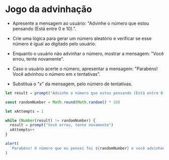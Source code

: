 # Jogo da advinhação

- Apresente a mensagem ao usuário: "Advinhe o número que estou pensando (Está entre 0 e 10).".

- Crie uma lógica para gerar um número aleatório e verificar se esse número é igual ao digitado pelo usuário.

- Enquanto o usuário não advinhar o número, mostrar a mensagem: "Você errou, tente novamente".

- Caso o usuário acerte o número, apresentar a mensagem: "Parabéns! Você advinhou o número em x tentativas".

- Substitua o "x" da mensagem, pelo número de tentativas.

```js
let result = prompt("Advinhe o número que estou pensando (Está entre 0 e 10):")

const randomNumber = Math.round(Math.random() * 10)

let xAttempts = 1

while (Number(result) != randomNumber) {
  result = prompt("Você errou, tente novamente")
  xAttempts++
}

alert(
  `Parabéns! O número que eu pensei foi ${randomNumber} e você advinhou em ${xAttempts} tentativa.`
)
```
